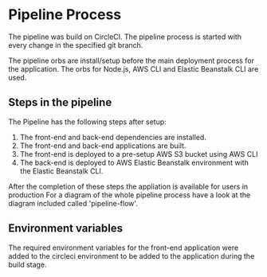 # Pipeline Process

The pipeline was build on CircleCI. 
The pipeline process is started with every change in the specified git branch.

The pipeline orbs are install/setup before the main deployment process for the application.
The orbs for Node.js, AWS CLI and Elastic Beanstalk CLI are used.

## Steps in the pipeline
The Pipeline has the following steps after setup:
1. The front-end and back-end dependencies are installed.
2. The front-end and back-end applications are built.
3. The front-end is deployed to a pre-setup AWS S3 bucket using AWS CLI
4. The back-end is deployed to AWS Elastic Beanstalk environment with the Elastic Beanstalk CLI.

After the completion of these steps the appliation is available for users in production
For a diagram of the whole pipeline process have a look at the diagram included called 'pipeline-flow'.


## Environment variables
The required environment variables for the front-end application were added to the circleci environment to be added to the application during the build stage.
